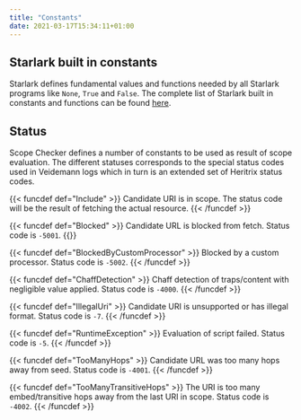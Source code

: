 ```yaml
---
title: "Constants"
date: 2021-03-17T15:34:11+01:00
---
```


## Starlark built in constants
Starlark defines fundamental values and functions needed by all Starlark programs like `None`, `True` and `False`.
The complete list of Starlark built in constants and functions can be found
[here](https://github.com/bazelbuild/starlark/blob/master/spec.md#built-in-constants-and-functions).

## Status

Scope Checker defines a number of constants to be used as result of scope evaluation. The different statuses corresponds
to the special status codes used in Veidemann logs which in turn is an extended set of Heritrix status codes.

{{< funcdef def="Include" >}}
Candidate URI is in scope. The status code will be the result of fetching the actual resource.
{{< /funcdef >}}

{{< funcdef def="Blocked" >}}
Candidate URL is blocked from fetch.
Status code is `-5001`.
{{</funcdef >}}

{{< funcdef def="BlockedByCustomProcessor" >}}
Blocked by a custom processor.
Status code is `-5002`.
{{< /funcdef >}}

{{< funcdef def="ChaffDetection" >}}
Chaff detection of traps/content with negligible value applied. Status code is `-4000`.
{{< /funcdef >}}

{{< funcdef def="IllegalUri" >}}
Candidate URI is unsupported or has illegal format. Status code is `-7`.
{{< /funcdef >}}

{{< funcdef def="RuntimeException" >}}
Evaluation of script failed. Status code is `-5`.
{{< /funcdef >}}

{{< funcdef def="TooManyHops" >}}
Candidate URL was too many hops away from seed.
Status code is `-4001`.
{{< /funcdef >}}

{{< funcdef def="TooManyTransitiveHops" >}}
The URI is too many embed/transitive hops away from the last URI in scope.
Status code is `-4002`.
{{< /funcdef >}}
